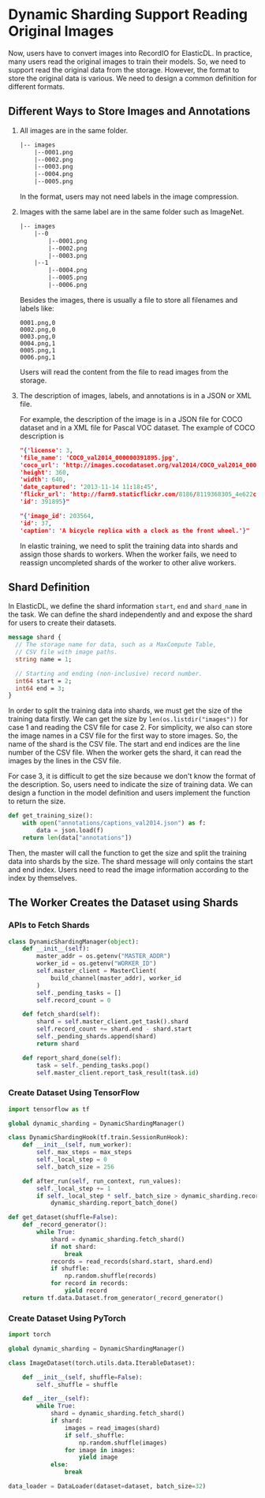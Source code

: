 # Dynamic Sharding Support Reading Original Images

Now, users have to convert images into RecordIO for ElasticDL. In practice,
many users read the original images to train their models. So, we need to
support read the original data from the storage. However, the format to
store the original data is various. We need to design a common definition
for different formats.

## Different Ways to Store Images and Annotations

1. All images are in the same folder.

    ```txt
    |-- images
        |--0001.png
        |--0002.png
        |--0003.png
        |--0004.png
        |--0005.png
    ```

    In the format, users may not need labels in the image compression.

2. Images with the same label are in the same folder such as ImageNet.

    ```txt
    |-- images
        |--0
            |--0001.png
            |--0002.png
            |--0003.png
        |--1
            |--0004.png
            |--0005.png
            |--0006.png
    ```

    Besides the images, there is usually a file to store all filenames and labels
    like:

    ```csv
    0001.png,0
    0002.png,0
    0003.png,0
    0004.png,1
    0005.png,1
    0006.png,1
    ```

    Users will read the content from the file to read images from the storage.

3. The description of images, labels, and annotations is in a JSON or XML file.

    For example, the description of the image is in a JSON file for COCO
    dataset and in a XML file for Pascal VOC dataset. The example of COCO
    description is

    ```json
    "{'license': 3,
    'file_name': 'COCO_val2014_000000391895.jpg',
    'coco_url': 'http://images.cocodataset.org/val2014/COCO_val2014_000000391895.jpg',
    'height': 360,
    'width': 640,
    'date_captured': '2013-11-14 11:18:45',
    'flickr_url': 'http://farm9.staticflickr.com/8186/8119368305_4e622c8349_z.jpg',
    'id': 391895}"

    ```

    ```json
    "{'image_id': 203564,
    'id': 37,
    'caption': 'A bicycle replica with a clock as the front wheel.'}"
    ```

    In elastic training, we need to split the training data into shards and
    assign those shards to workers. When the worker fails, we need to
    reassign uncompleted shards of the worker to other alive workers.

## Shard Definition

In ElasticDL, we define the shard information `start`, `end` and `shard_name`
in the task. We can define the shard independently and and expose the
shard for users to create their datasets.

```proto
message shard {
  // The storage name for data, such as a MaxCompute Table,
  // CSV file with image paths.
  string name = 1;

  // Starting and ending (non-inclusive) record number.
  int64 start = 2;
  int64 end = 3;
}
```

In order to split the training data into shards, we must get the size of the
training data firstly. We can get the size by
`len(os.listdir("images"))` for case 1 and reading the CSV file for case 2.
For simplicity, we also
can store the image names in a CSV file for the first way to store images.
So, the name of the shard is the CSV file. The start and end indices are
the line number of the CSV file. When the worker gets the shard, it can read
the images by the lines in the CSV file.

For case 3, it is difficult to get the size  because we don't know the
format of the description. So, users need to indicate the size of
training data. We can design a function in the model definition and
users implement the function to return the size.

```python
def get_training_size():
    with open("annotations/captions_val2014.json") as f:
        data = json.load(f)
    return len(data["annotations"])
```

Then, the master will call the function to get the size and split the
training data into shards by the size. The shard message will only contains
the start and end index. Users need to read the image information according
to the index by themselves.

## The Worker Creates the Dataset using Shards

### APIs to Fetch Shards

```python
class DynamicShardingManager(object):
    def __init__(self):
        master_addr = os.getenv("MASTER_ADDR")
        worker_id = os.getenv("WORKER_ID")
        self.master_client = MasterClient(
            build_channel(master_addr), worker_id
        )
        self._pending_tasks = []
        self.record_count = 0

    def fetch_shard(self):
        shard = self.master_client.get_task().shard
        self.record_count += shard.end - shard.start
        self._pending_shards.append(shard)
        return shard

    def report_shard_done(self):
        task = self._pending_tasks.pop()
        self.master_client.report_task_result(task.id)
```

### Create Dataset Using TensorFlow

```python
import tensorflow as tf

global dynamic_sharding = DynamicShardingManager()

class DynamicShardingHook(tf.train.SessionRunHook):
    def __init__(self, num_worker):
        self._max_steps = max_steps
        self._local_step = 0
        self._batch_size = 256

    def after_run(self, run_context, run_values):
        self._local_step += 1
        if self._local_step * self._batch_size > dynamic_sharding.record_count:
            dynamic_sharding.report_batch_done()

def get_dataset(shuffle=False):
    def _record_generator():
        while True:
            shard = dynamic_sharding.fetch_shard()
            if not shard:
                break
            records = read_records(shard.start, shard.end)
            if shuffle:
                np.random.shuffle(records)
            for record in records:
                yield record
    return tf.data.Dataset.from_generator(_record_generator()
```

### Create Dataset Using PyTorch

```python
import torch

global dynamic_sharding = DynamicShardingManager()

class ImageDataset(torch.utils.data.IterableDataset):

    def __init__(self, shuffle=False):
        self._shuffle = shuffle

    def __iter__(self):
        while True:
            shard = dynamic_sharding.fetch_shard()
            if shard:
                images = read_images(shard)
                if self._shuffle:
                    np.random.shuffle(images)
                for image in images:
                    yield image
            else:
                break

data_loader = DataLoader(dataset=dataset, batch_size=32)
```
